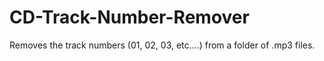CD-Track-Number-Remover
=======================

Removes the track numbers (01, 02, 03, etc....) from a folder of .mp3 files.
